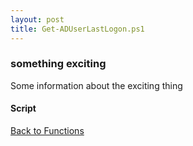 ```yaml
---
layout: post
title: Get-ADUserLastLogon.ps1
---
```


### something exciting

Some information about the exciting thing

#### Script

<script src="https://gist-it.appspot.com/github.com/BanterBoy/scripts-blog/blob/master/PowerShell/functions/activeDirectory/Get-ADUserLastLogon.ps1"></script>

<a href="/menu/_pages/functions.html">Back to Functions</a>
